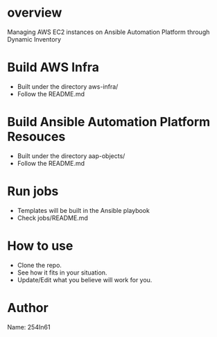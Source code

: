 # overview
Managing AWS EC2 instances on Ansible Automation Platform through Dynamic Inventory

# Build AWS Infra
- Built under the directory aws-infra/
- Follow the README.md

# Build Ansible Automation Platform Resouces
- Built under the directory aap-objects/
- Follow the README.md

# Run jobs
- Templates will be built in the Ansible playbook
- Check jobs/README.md

How to use
==========

- Clone the repo.
- See how it fits in your situation.
- Update/Edit what you believe will work for you.


Author
======
Name: 254In61



